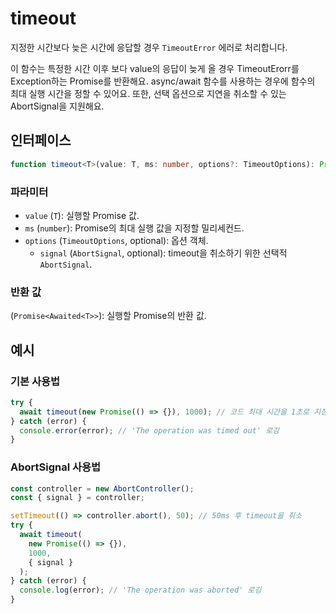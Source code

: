 # timeout

지정한 시간보다 늦은 시간에 응답할 경우 `TimeoutError` 에러로 처리합니다.

이 함수는 특정한 시간 이후 보다 value의 응답이 늦게 올 경우 TimeoutErorr를 Exception하는 Promise를 반환해요. async/await 함수를 사용하는 경우에 함수의 최대 실행 시간을 정할 수 있어요. 또한, 선택 옵션으로 지연을 취소할 수 있는 AbortSignal을 지원해요.

## 인터페이스

```typescript
function timeout<T>(value: T, ms: number, options?: TimeoutOptions): Promise<Awaited<T>>;
```

### 파라미터

- `value` (`T`): 실행할 Promise 값.
- `ms` (`number`): Promise의 최대 실행 값을 지정할 밀리세컨드.
- `options` (`TimeoutOptions`, optional): 옵션 객체.
  - `signal` (`AbortSignal`, optional): timeout을 취소하기 위한 선택적 `AbortSignal`.

### 반환 값

(`Promise<Awaited<T>>`): 실행할 Promise의 반환 값.

## 예시

### 기본 사용법

```typescript
try {
  await timeout(new Promise(() => {}), 1000); // 코드 최대 시간을 1초로 지정
} catch (error) {
  console.error(error); // 'The operation was timed out' 로깅
}
```

### AbortSignal 사용법

```typescript
const controller = new AbortController();
const { signal } = controller;

setTimeout(() => controller.abort(), 50); // 50ms 후 timeout을 취소
try {
  await timeout(
    new Promise(() => {}),
    1000,
    { signal }
  );
} catch (error) {
  console.log(error); // 'The operation was aborted' 로깅
}
```
